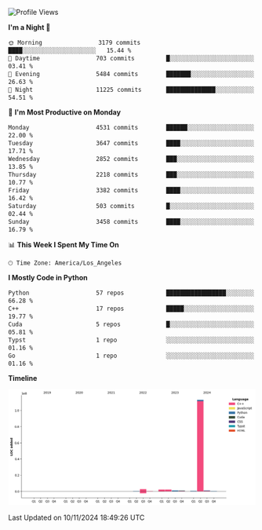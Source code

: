 <!--START_SECTION:waka-->
![Profile Views](http://img.shields.io/badge/Profile%20Views-11-blue)

**I'm a Night 🦉** 

```text
🌞 Morning                3179 commits        ████░░░░░░░░░░░░░░░░░░░░░   15.44 % 
🌆 Daytime                703 commits         █░░░░░░░░░░░░░░░░░░░░░░░░   03.41 % 
🌃 Evening                5484 commits        ███████░░░░░░░░░░░░░░░░░░   26.63 % 
🌙 Night                  11225 commits       ██████████████░░░░░░░░░░░   54.51 % 
```
📅 **I'm Most Productive on Monday** 

```text
Monday                   4531 commits        ██████░░░░░░░░░░░░░░░░░░░   22.00 % 
Tuesday                  3647 commits        ████░░░░░░░░░░░░░░░░░░░░░   17.71 % 
Wednesday                2852 commits        ███░░░░░░░░░░░░░░░░░░░░░░   13.85 % 
Thursday                 2218 commits        ███░░░░░░░░░░░░░░░░░░░░░░   10.77 % 
Friday                   3382 commits        ████░░░░░░░░░░░░░░░░░░░░░   16.42 % 
Saturday                 503 commits         █░░░░░░░░░░░░░░░░░░░░░░░░   02.44 % 
Sunday                   3458 commits        ████░░░░░░░░░░░░░░░░░░░░░   16.79 % 
```


📊 **This Week I Spent My Time On** 

```text
🕑︎ Time Zone: America/Los_Angeles
```

**I Mostly Code in Python** 

```text
Python                   57 repos            █████████████████░░░░░░░░   66.28 % 
C++                      17 repos            █████░░░░░░░░░░░░░░░░░░░░   19.77 % 
Cuda                     5 repos             █░░░░░░░░░░░░░░░░░░░░░░░░   05.81 % 
Typst                    1 repo              ░░░░░░░░░░░░░░░░░░░░░░░░░   01.16 % 
Go                       1 repo              ░░░░░░░░░░░░░░░░░░░░░░░░░   01.16 % 
```



**Timeline**

![Lines of Code chart](https://raw.githubusercontent.com/dwxrycb123/dwxrycb123/main/assets/bar_graph.png)


 Last Updated on 10/11/2024 18:49:26 UTC
<!--END_SECTION:waka-->
